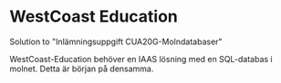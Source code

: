 # WestCoast Education

Solution to "Inlämningsuppgift CUA20G-Molndatabaser"


>>
WestCoast-Education behöver en IAAS lösning med en SQL-databas i molnet.
Detta är början på densamma.
